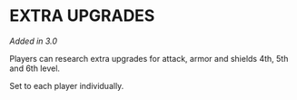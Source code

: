 # EXTRA UPGRADES

*Added in 3.0*

Players can research extra upgrades for attack, armor and shields 4th, 5th and 6th level.

Set to each player individually.
